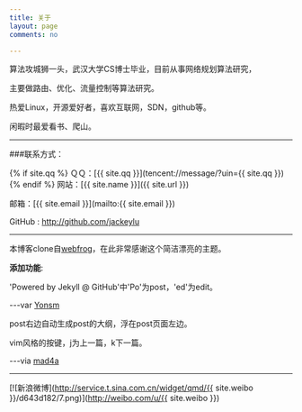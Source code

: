 ```yaml
---
title: 关于
layout: page
comments: no

---
```


算法攻城狮一头，武汉大学CS博士毕业，目前从事网络规划算法研究，

主要做路由、优化、流量控制等算法研究。

热爱Linux，开源爱好者，喜欢互联网，SDN，github等。

闲暇时最爱看书、爬山。


---

###联系方式：

{% if site.qq %}
ＱＱ：[{{ site.qq }}](tencent://message/?uin={{ site.qq }})
{% endif %}
网站：[{{ site.name }}]({{ site.url }})

邮箱：[{{ site.email }}](mailto:{{ site.email }})

GitHub : <http://github.com/jackeylu>

----


本博客clone自[webfrog](https://github.com/webfrogs/webfrogs.github.com)，在此非常感谢这个简洁漂亮的主题。

**添加功能**:

'Powered by Jekyll @ GitHub'中'Po'为post，'ed'为edit。 

---var [Yonsm](http://yonsm.net/)

post右边自动生成post的大纲，浮在post页面左边。

vim风格的按键，j为上一篇，k下一篇。  

---via [mad4a](http://mad4a.me/)

----



[![新浪微博](http://service.t.sina.com.cn/widget/qmd/{{ site.weibo }}/d643d182/7.png)](http://weibo.com/u/{{ site.weibo }})
